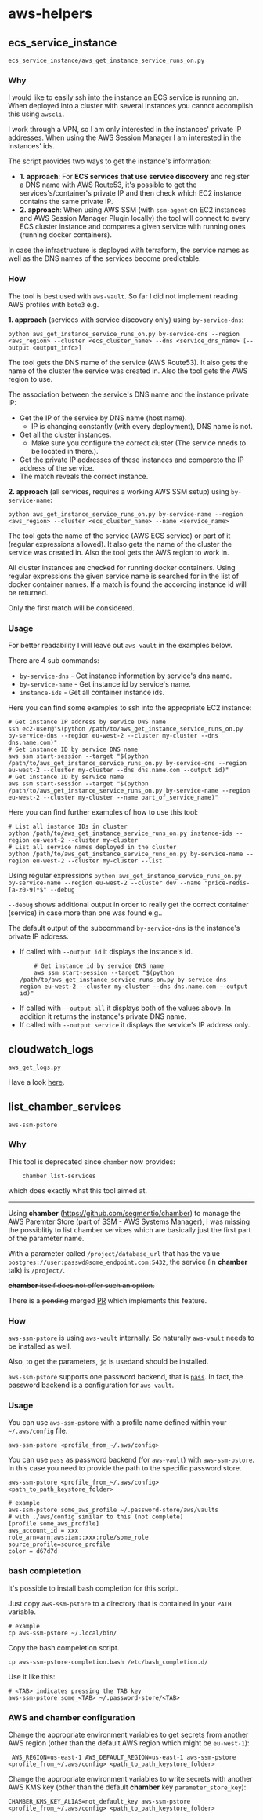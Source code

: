 # aws-helpers

## ecs_service_instance

`ecs_service_instance/aws_get_instance_service_runs_on.py`

### Why
I would like to easily ssh into the instance an ECS service is running on. When deployed into a cluster with several instances you cannot accomplish this using `awscli`.

I work through a VPN, so I am only interested in the instances' private IP addresses. When using the AWS Session Manager I am interested in the instances' ids.

The script provides two ways to get the instance's information:
* **1. approach**: For **ECS services that use service discovery** and register a DNS name with AWS Route53, it's possible to get the services's/container's private IP and then check which EC2 instance contains the same private IP.
* **2. approach**: When using AWS SSM (with `ssm-agent` on EC2 instances and AWS Session Manager Plugin locally) the tool will connect to every ECS cluster instance and compares a given service with running ones (running docker containers).

In case the infrastructure is deployed with terraform, the service names as well as the DNS names of the services become predictable.

### How

The tool is best used with `aws-vault`. So far I did not implement reading AWS profiles with `boto3` e.g.

**1. approach** (services with service discovery only) using `by-service-dns`:

```
python aws_get_instance_service_runs_on.py by-service-dns --region <aws_region> --cluster <ecs_cluster_name> --dns <service_dns_name> [--output <output_info>]
```

The tool gets the DNS name of the service (AWS Route53). It also gets the name of the cluster the service was created in. Also the tool gets the AWS region to use.

The association between the service's DNS name and the instance private IP:
* Get the IP of the service by DNS name (host name).
  - IP is changing constantly (with every deployment), DNS name is not.
* Get all the cluster instances.
  - Make sure you configure the correct cluster (The service nneds to be located in there.).
* Get the private IP addresses of these instances and compareto the IP address of the service.
* The match reveals the correct instance.

**2. approach** (all services, requires a working AWS SSM setup) using `by-service-name`:

```
python aws_get_instance_service_runs_on.py by-service-name --region <aws_region> --cluster <ecs_cluster_name> --name <service_name>
```

The tool gets the name of the service (AWS ECS service) or part of it (regular expressions allowed). It also gets the name of the cluster the service was created in. Also the tool gets the AWS region to work in.

All cluster instances are checked for running docker containers. Using regular expressions the given service name is searched for in the list of docker container names. If a match is found the according instance id will be returned.

Only the first match will be considered.


### Usage
For better readability I will leave out `aws-vault` in the examples below.

There are 4 sub commands:
* `by-service-dns` - Get instance information by service's dns name.
* `by-service-name` - Get instance id by service's name.
* `instance-ids` - Get all container instance ids.

Here you can find some examples to ssh into the appropriate EC2 instance:
```
# Get instance IP address by service DNS name
ssh ec2-user@"$(python /path/to/aws_get_instance_service_runs_on.py by-service-dns --region eu-west-2 --cluster my-cluster --dns dns.name.com)"
# Get instance ID by service DNS name
aws ssm start-session --target "$(python /path/to/aws_get_instance_service_runs_on.py by-service-dns --region eu-west-2 --cluster my-cluster --dns dns.name.com --output id)"
# Get instance ID by service name
aws ssm start-session --target "$(python /path/to/aws_get_instance_service_runs_on.py by-service-name --region eu-west-2 --cluster my-cluster --name part_of_service_name)"
```

Here you can find further examples of how to use this tool:
```
# List all instance IDs in cluster
python /path/to/aws_get_instance_service_runs_on.py instance-ids --region eu-west-2 --cluster my-cluster
# List all service names deployed in the cluster
python /path/to/aws_get_instance_service_runs_on.py by-service-name --region eu-west-2 --cluster my-cluster --list
```

Using regular expressions
`python aws_get_instance_service_runs_on.py by-service-name --region eu-west-2 --cluster dev --name "price-redis-[a-z0-9]*$" --debug`

`--debug` shows additional output in order to really get the correct container (service) in case more than one was found e.g..


The default output of the subcommand `by-service-dns` is the instance's private IP address.
* If called with `--output id` it displays the instance's id.
    ```
        # Get instance id by service DNS name
        aws ssm start-session --target "$(python /path/to/aws_get_instance_service_runs_on.py by-service-dns --region eu-west-2 --cluster my-cluster --dns dns.name.com --output id)"
    ```
* If called with `--output all` it displays both of the values above. In addition it returns the instance's private DNS name.
* If called with `--output service` it displays the service's IP address only.

## cloudwatch_logs

`aws_get_logs.py`

Have a look [here](./cloudwatch_logs/README.md).

## list_chamber_services

`aws-ssm-pstore`

### Why

This tool is deprecated since `chamber` now provides:
```
    chamber list-services
```
which does exactly what this tool aimed at.

---

Using **chamber** (https://github.com/segmentio/chamber) to manage the AWS Paremter Store (part of SSM - AWS Systems Manager), I was missing the possiblitiy to list chamber services which are basically just the first part of the parameter name.

With a parameter called `/project/database_url` that has the value `postgres://user:passwd@some_endpoint.com:5432`, the service (in **chamber** talk) is `/project/`.

~~**chamber** itself does not offer such an option.~~

There is a ~~pending~~ merged [PR](https://github.com/segmentio/chamber/pull/187) which implements this feature.

### How

`aws-ssm-pstore` is using `aws-vault` internally. So naturally `aws-vault` needs to be installed as well.

Also, to get the parameters, `jq` is usedand should be installed.

`aws-ssm-pstore` supports one password backend, that is [`pass`](https://www.passwordstore.org/). In fact, the password backend is a configuration for `aws-vault`.

### Usage

You can use `aws-ssm-pstore` with a profile name defined within your `~/.aws/config` file.
```
aws-ssm-pstore <profile_from_~/.aws/config>
```

You can use `pass` as password backend (for `aws-vault`) with `aws-ssm-pstore`. In this case you need to provide the path to the specific password store.
```
aws-ssm-pstore <profile_from_~/.aws/config> <path_to_path_keystore_folder>

# example
aws-ssm-pstore some_aws_profile ~/.password-store/aws/vaults
# with ./aws/config similar to this (not complete)
[profile some_aws_profile]
aws_account_id = xxx
role_arn=arn:aws:iam::xxx:role/some_role
source_profile=source_profile
color = d67d7d
```

### bash completetion

It's possible to install bash completion for this script.

Just copy `aws-ssm-pstore` to a directory that is contained in your `PATH` variable.
```
# example
cp aws-ssm-pstore ~/.local/bin/
```
Copy the bash compeletion script.
```
cp aws-ssm-pstore-completion.bash /etc/bash_completion.d/
```

Use it like this:
```
# <TAB> indicates pressing the TAB key
aws-ssm-pstore some_<TAB> ~/.password-store/<TAB>
```

### AWS and chamber configuration

Change the appropriate environment variables to get secrets from another AWS region (other than the default AWS region which might be `eu-west-1`):
```
 AWS_REGION=us-east-1 AWS_DEFAULT_REGION=us-east-1 aws-ssm-pstore <profile_from_~/.aws/config> <path_to_path_keystore_folder>
```

Change the appropriate environment variables to write secrets with another AWS KMS key (other than the default **chamber** key `parameter_store_key`):
```
CHAMBER_KMS_KEY_ALIAS=not_default_key aws-ssm-pstore <profile_from_~/.aws/config> <path_to_path_keystore_folder>
```

